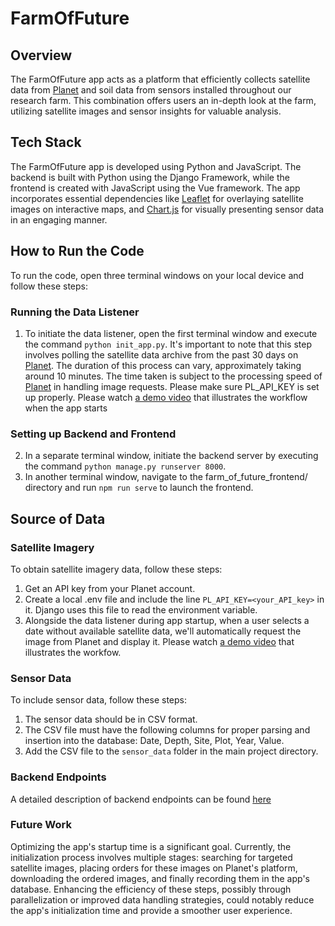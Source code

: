 # FarmOfFuture

## Overview
The FarmOfFuture app acts as a platform that efficiently collects satellite data from [Planet](https://www.planet.com/) and soil data from sensors installed throughout our research farm. This combination offers users an in-depth look at the farm, utilizing satellite images and sensor insights for valuable analysis.

## Tech Stack
The FarmOfFuture app is developed using Python and JavaScript. The backend is built with Python using the Django Framework, while the frontend is created with JavaScript using the Vue framework. The app incorporates essential dependencies like [Leaflet](https://leafletjs.com/) for overlaying satellite images on interactive maps, and [Chart.js](https://www.chartjs.org/docs/latest/) for visually presenting sensor data in an engaging manner.

## How to Run the Code
To run the code, open three terminal windows on your local device and follow these steps:
### Running the Data Listener
1. To initiate the data listener, open the first terminal window and execute the command `python init_app.py`. It's important to note that this step involves polling the satellite data archive from the past 30 days on [Planet](https://www.planet.com/). The duration of this process can vary, approximately taking around 10 minutes. The time taken is subject to the processing speed of [Planet](https://www.planet.com/) in handling image requests. Please make sure PL_API_KEY is set up properly.
Please watch [a demo video](https://drive.google.com/file/d/1fD93gQeetTbgsGiLpswLROMIrq-tW_T6/view?usp=sharing) that illustrates the workflow when the app starts
### Setting up Backend and Frontend
2. In a separate terminal window, initiate the backend server by executing the command `python manage.py runserver 8000`.
3. In another terminal window, navigate to the farm_of_future_frontend/ directory and run `npm run serve` to launch the frontend.

## Source of Data

### Satellite Imagery

To obtain satellite imagery data, follow these steps:

1. Get an API key from your Planet account.
2. Create a local .env file and include the line `PL_API_KEY=<your_API_key>` in it. Django uses this file to read the environment variable.
3. Alongside the data listener during app startup, when a user selects a date without available satellite data, we'll automatically request the image from Planet and display it. Please watch [a demo video](https://drive.google.com/file/d/1hD6eraIvUZCnXmTvUthuk6SPReJRLi_6/view?usp=sharing) that illustrates the workfow.
### Sensor Data

To include sensor data, follow these steps:

1. The sensor data should be in CSV format.
2. The CSV file must have the following columns for proper parsing and insertion into the database: Date, Depth, Site, Plot, Year, Value.
3. Add the CSV file to the `sensor_data` folder in the main project directory.

### Backend Endpoints
A detailed description of backend endpoints can be found [here](https://github.com/carina0329/FarmOfFuture/tree/main/mapApp#backend-endpoints)

### Future Work
Optimizing the app's startup time is a significant goal. Currently, the initialization process involves multiple stages: searching for targeted satellite images, placing orders for these images on Planet's platform, downloading the ordered images, and finally recording them in the app's database. Enhancing the efficiency of these steps, possibly through parallelization or improved data handling strategies, could notably reduce the app's initialization time and provide a smoother user experience.
